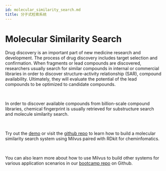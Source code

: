 ```yaml
---
id: molecular_similarity_search.md
title: 分子式检索系统 
---
```


# Molecular Similarity Search 

Drug discovery is an important part of new medicine research and development. The process of drug discovery includes target selection and confirmation. When fragments or lead compounds are discovered, researchers usually search for similar compounds in internal or commercial libraries in order to discover structure-activity relationship (SAR), compound availability. Ultimately, they will evaluate the potential of the lead compounds to be optimized to candidate compounds.

<br/>

In order to discover available compounds from billion-scale compound libraries, chemical fingerprint is usually retrieved for substructure search and molecule similarity search.

<br/>

Try out the [demo](http://35.166.123.214:8002/) or visit the [github repo](https://github.com/milvus-io/bootcamp/tree/master/solutions/molecular_similarity_search) to learn how to build a molecular similarity search system using Milvus paired with RDkit for cheminfomatics.

<br/>

You can also learn more about how to use Milvus to build other systems for various application scenarios in our [bootcamp repo](https://github.com/milvus-io/bootcamp) on Github.

